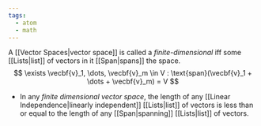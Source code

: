 ```yaml
---
tags:
  - atom
  - math
---
```

A [[Vector Spaces|vector space]] is called a *finite-dimensional* iff some [[Lists|list]] of vectors in it [[Span|spans]] the space.
$$ \exists \vecbf{v}_1, \dots, \vecbf{v}_m \in V : \text{span}(\vecbf{v}_1 + \dots + \vecbf{v}_m) = V $$
- In any *finite dimensional vector space*, the length of any [[Linear Independence|linearly independent]] [[Lists|list]] of vectors is less than or equal to the length of any [[Span|spanning]] [[Lists|list]] of vectors.